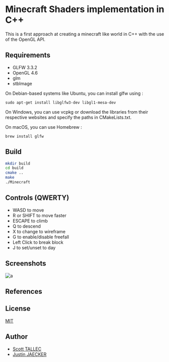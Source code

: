 # Minecraft Shaders implementation in C++

This is a first approach at creating a minecraft like world in C++ with the use of the OpenGL API.

## Requirements

- GLFW 3.3.2
- OpenGL 4.6
- glm
- stbImage


On Debian-based systems like Ubuntu, you can install glfw using :

`sudo apt-get install libglfw3-dev libgl1-mesa-dev`


On Windows, you can use vcpkg or download the libraries from their respective websites and specify the paths in CMakeLists.txt.

On macOS, you can use Homebrew :

```brew install glfw```

## Build
```bash
mkdir build
cd build
cmake ..
make
./Minecraft
```

## Controls (QWERTY)

- WASD to move
- R or SHIFT to move faster
- ESCAPE to climb
- Q to descend
- X to change to wireframe
- G to enable/disable freefall
- Left Click to break block
- J to set/unset to day


## Screenshots

![a](Minecraft_Screenshot_1.png)

## References

## License
[MIT](https://choosealicense.com/licenses/mit/)

## Author
- [Scott TALLEC](https://github.com/TALLEC-Scott)
- [Justin JAECKER](https://github.com/Justinj68)
